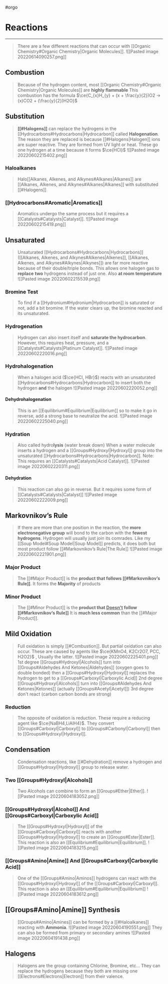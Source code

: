 #orgo 
# Reactions
---
> There are a few different reactions that can occur with [[Organic Chemistry#Organic Chemistry|Organic Molecules]].
>![[Pasted image 20220614090257.png]]
## Combustion
> Because of the hydrogen content, most [[Organic Chemistry#Organic Chemistry|Organic Molecules]] are **highly flammable**
> This combustion has the formula
> $\ce{C_{x}H_{y} + (x + \frac{y}{2})O2 -> (x)CO2 + (\frac{y}{2})H2O}$  
## Substitution
> **[[#Halogens]]** can replace the hydrogens in the [[Hydrocarbons#Hydrocarbons|Hydrocarbon]] called **Halogenation**.
> The reason they are replaced is because [[#Halogens|Halogen]] ions are super reactive. They are formed from UV light or heat.
> These go one hydrogen at a time because it forms $\ce{HCl}$ 
>![[Pasted image 20220602215402.png]]
### Haloalkanes
> Halo[[Alkanes, Alkenes, and Alkynes#Alkanes|Alkanes]] are [[Alkanes, Alkenes, and Alkynes#Alkanes|Alkanes]] with substituted [[#Halogens]]

### [[Hydrocarbons#Aromatic|Aromatics]]
> Aromatics undergo the same process but it requires a [[Catalysts#Catalysts|Catalyst]].
>![[Pasted image 20220602215419.png]]
## Unsaturated 
> Unsaturated [[Hydrocarbons#Hydrocarbons|Hydrocarbons]] ([[Alkanes, Alkenes, and Alkynes#Alkenes|Alkenes]], [[Alkanes, Alkenes, and Alkynes#Alkynes|Alkynes]]) are far more reactive because of their double/triple bonds.
> This allows one halogen gas to **replace** **two** hydrogens instead of just one. Also **at room temperature**
>![[Pasted image 20220602215539.png]]
### Bromine Test
> To find if a [[Hydronium#Hydronium|Hydrocarbon]] is saturated or not, add a bit bromine. If the water clears up, the bromine reacted and its unsaturated.

### Hydrogenation
> Hydrogen can also insert itself and **saturate the hydrocarbon**. However, this requires heat, pressure, and a [[Catalysts#Catalysts|Platinum Catalyst]].
> ![[Pasted image 20220602220016.png]]

### Hydrohalogenation
> When a halogen acid ($\ce{HCl, HBr}$) reacts with an unsaturated [[Hydrocarbons#Hydrocarbons|Hydrocarbon]] to insert both the hydrogen **and** the halogen
> ![[Pasted image 20220602220052.png]]

#### Dehydrohalogenation
> This is an [[Equilibrium#Equilibrium|Equilibrium]] so to make it go in reverse, add a strong base to neutralize the acid.
> ![[Pasted image 20220602225040.png]]
### Hydration
> Also called hydro**lysis** (water break down)
> When a water molecule inserts a hydrogen and a [[Groups#Hydroxyl|Hydroxyl]] group into the unsaturated [[Hydrocarbons#Hydrocarbons|Hydrocarbon]].
> Note: This requires an [[Catalysts#Catalysts|Acid Catalyst]].
> ![[Pasted image 20220602220311.png]]

#### Dehydration
> This reaction can also go in reverse. But it requires some form of [[Catalysts#Catalysts|Catalyst]]
> ![[Pasted image 20220602222009.png]]
## Markovnikov’s Rule
> If there are more than one position in the reaction, the **more electronegative group** will bond to the carbon with the **fewest** **hydrogens**.
> Hydrogen will usually just join its comrades.
> Like my [[Soup Model#Soup Model|Soup Model]] predicts, it does both but most product follow [[#Markovnikov’s Rule|The Rule]]
> ![[Pasted image 20220602221901.png]] 

### Major Product
> The [[#Major Product]] is the **product that follows [[#Markovnikov’s Rule]]**.
> It forms the **Majority** of products

### Minor Product
> The [[#Minor Product]] is the **product that <u>Doesn't</u> follow [[#Markovnikov’s Rule]]**
> It is **much less common** than the [[#Major Product]].
## Mild Oxidation
> Full oxidation is simply [[#Combustion]]. But partial oxidation can also occur. These are caused by agents like $\ce{KMnO4, K2Cr2O7, PCC, H2O2}$ , Usually the latter.
> ![[Pasted image 20220602225401.png]]
> 1st degree [[Groups#Hydroxyl|Alcohols]] turn into [[Groups#Aldehydes And Ketones|Aldehydes]] (oxygen goes to double bonded) then a [[Groups#Hydroxyl|Hydroxyl]] replaces the hydrogen to get to a [[Groups#Carboxyl|Carboxylic Acid]]
> 2nd degree [[Groups#Hydroxyl|Alcohols]] turn into [[Groups#Aldehydes And Ketones|Ketones]] (actually [[Groups#Acetyl|Acetyl]])
> 3rd degree don't react (carbon carbon bonds are strong)
### Reduction
> The opposite of oxidation is reduction. These require a reducing agent like $\ce{NaBH4,LiAlH4}$.
> They convert [[Groups#Carboxyl|Carboxyl]] to [[Groups#Carbonyl|Carbonyl]] then to [[Groups#Hydroxyl|Hydroxyl]].
## Condensation
> Condensation reactions, like [[#Dehydration]] remove a hydrogen and [[Groups#Hydroxyl|Hydroxyl]] group to release water.

### Two [[Groups#Hydroxyl|Alcohols]]
> Two Alcohols can combine to form an [[Groups#Ether|Ether]].
> ![[Pasted image 20220604183052.png]]
### [[Groups#Hydroxyl|Alcohol]] And [[Groups#Carboxyl|Carboxylic Acid]]
> The [[Groups#Hydroxyl|Hydroxyl]] of the [[Groups#Carboxyl|Carboxyl]] reacts with another [[Groups#Hydroxyl|Hydroxyl]] to create an [[Groups#Ester|Ester]]. This reaction is also an [[Equilibrium#Equilibrium|Equilibrium]].
> ![[Pasted image 20220604183215.png]]
### [[Groups#Amino|Amine]] And [[Groups#Carboxyl|Carboxylic Acid]]
> One of the [[Groups#Amino|Aminos]] hydrogens can react with the [[Groups#Hydroxyl|Hydroxyl]] of the [[Groups#Carboxyl|Carboxyl]]. This reaction is also an [[Equilibrium#Equilibrium|Equilibrium]]
> ![[Pasted image 20220604183612.png]]
## [[Groups#Amino|Amine]] Synthesis
> [[Groups#Amino|Amines]] can be formed by a [[#Haloalkanes]] reacting with **Ammonia**.
> ![[Pasted image 20220604190551.png]]
> They can also be formed from primary or secondary amines
> ![[Pasted image 20220604191438.png]]
## Halogens
> Halogens are the group containing Chlorine, Bromine, etc...
> They can replace the hydrogens because they both are missing one [[Electrons#Electrons|Electron]] from their valence. 